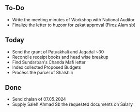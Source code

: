 ## To-Do
- Write the meeting minutes of Workshop with National Auditor  
- Finalize the letter to huzoor for zakat approval (Firoz Alam sb)  

## Today
- Send the grant of Patuakhali and Jagadal ~30  
- Reconcile receipt books and head wise breakup  
- Find Sundarban's Chanda Mafi letter  
- Index collected Proposed Budgets  
- Process the parcel of Shalshiri  

## Done
- Send chalan of 07.05.2024  
- Supply Saleh Ahmad Sb the requested documents on Salary  
